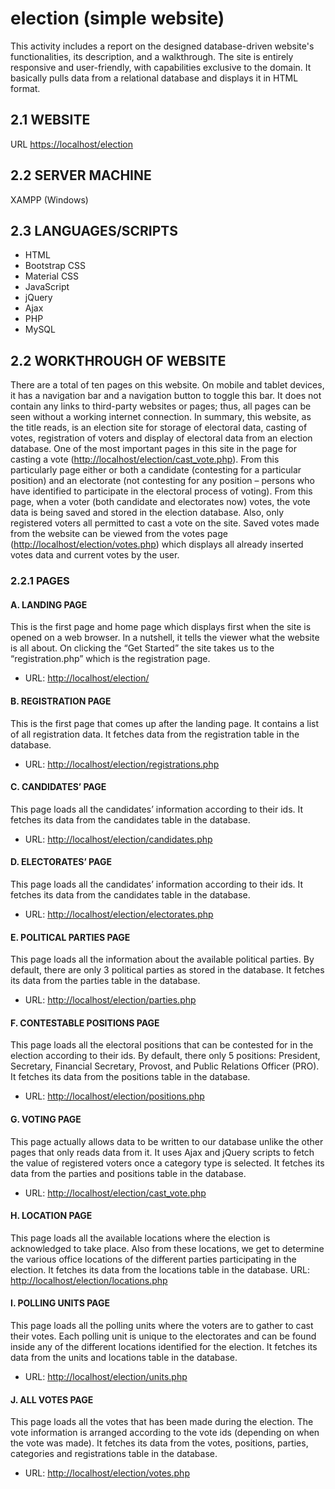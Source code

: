 # election (simple website)

This activity includes a report on the designed database-driven website's functionalities, its description, and a walkthrough.
The site is entirely responsive and user-friendly, with capabilities exclusive to the domain. It basically pulls data from a relational database and displays it in HTML format.

## 2.1 WEBSITE 
URL <https://localhost/election>

## 2.2 SERVER MACHINE
XAMPP (Windows)

## 2.3 LANGUAGES/SCRIPTS
- HTML
- Bootstrap CSS
- Material CSS
- JavaScript
- jQuery
- Ajax
- PHP
- MySQL

## 2.2 WORKTHROUGH OF WEBSITE
There are a total of ten pages on this website. On mobile and tablet devices, it has a navigation bar and a navigation button to toggle this bar. It does not contain any links to third-party websites or pages; thus, all pages can be seen without a working internet connection.
In summary, this website, as the title reads, is an election site for storage of electoral data, casting of votes, registration of voters and display of electoral data from an election database.
One of the most important pages in this site in the page for casting a vote (<http://localhost/election/cast_vote.php>). From this particularly page either or both a candidate (contesting for a particular position) and an electorate (not contesting for any position – persons who have identified to participate in the electoral process of voting). From this page, when a voter (both candidate and electorates now) votes, the vote data is being saved and stored in the election database. Also, only registered voters all permitted to cast a vote on the site.
Saved votes made from the website can be viewed from the votes page (<http://localhost/election/votes.php>) which displays all already inserted votes data and current votes by the user.

### 2.2.1 PAGES

#### A. LANDING PAGE

This is the first page and home page which displays first when the site is opened on a web browser. In a nutshell, it tells the viewer what the website is all about. On clicking the “Get Started” the site takes us to the “registration.php” which is the registration page.

- URL: <http://localhost/election/>

#### B. REGISTRATION PAGE
This is the first page that comes up after the landing page. It contains a list of all registration data. It fetches data from the registration table in the database.

- URL: <http://localhost/election/registrations.php>

#### C. CANDIDATES’ PAGE
This page loads all the candidates’ information according to their ids. It fetches its data from the candidates table in the database.

- URL: <http://localhost/election/candidates.php>

#### D. ELECTORATES’ PAGE
This page loads all the candidates’ information according to their ids. It fetches its data from the candidates table in the database.

- URL: <http://localhost/election/electorates.php>

#### E. POLITICAL PARTIES PAGE
This page loads all the information about the available political parties. By default, there are only 3 political parties as stored in the database. It fetches its data from the parties table in the database.

- URL: <http://localhost/election/parties.php>

#### F. CONTESTABLE POSITIONS PAGE
This page loads all the electoral positions that can be contested for in the election according to their ids. By default, there only 5 positions: President, Secretary, Financial Secretary, Provost, and Public Relations Officer (PRO). It fetches its data from the positions table in the database.

- URL: <http://localhost/election/positions.php>

#### G. VOTING PAGE
This page actually allows data to be written to our database unlike the other pages that only reads data from it. It uses Ajax and jQuery scripts to fetch the value of registered voters once a category type is selected. It fetches its data from the parties and positions table in the database.

- URL: <http://localhost/election/cast_vote.php>

#### H. LOCATION PAGE
This page loads all the available locations where the election is acknowledged to take place. Also from these locations, we get to determine the various office locations of the different parties participating in the election. It fetches its data from the locations table in the database.
URL: <http://localhost/election/locations.php>

#### I. POLLING UNITS PAGE
This page loads all the polling units where the voters are to gather to cast their votes. Each polling unit is unique to the electorates and can be found inside any of the different locations identified for the election. It fetches its data from the units and locations table in the database.

- URL: <http://localhost/election/units.php>

#### J. ALL VOTES PAGE
This page loads all the votes that has been made during the election. The vote information is arranged according to the vote ids (depending on when the vote was made). It fetches its data from the votes, positions, parties, categories and registrations table in the database.

- URL: <http://localhost/election/votes.php>
